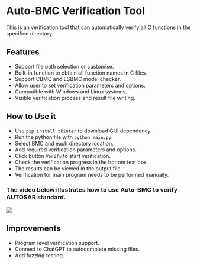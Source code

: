 # Auto-BMC Verification Tool
This is an verification tool that can automatically verify all C functions in the specified directory.

## Features
+ Support file path selection or customise.
+ Built-in function to obtain all function names in C files.
+ Support CBMC and ESBMC model checker.
+ Allow user to set verification parameters and options.
+ Compatible with Windows and Linux systems.
+ Visible verification process and result file writing.

## How to Use it
+ Use `pip install tkinter` to download GUI dependency.
+ Run the python file with `python main.py`.
+ Select BMC and each directory location.
+ Add required verification parameters and options.
+ Click button `Verify` to start verification.
+ Check the verification progress in the bottom text box.
+ The results can be viewed in the output file.
+ Verification for main program needs to be performed manually.  

### The video below illustrates how to use Auto-BMC to verify AUTOSAR standard.  
[![](https://markdown-videos-api.jorgenkh.no/youtube/TtP4cuutl6A)](https://youtu.be/TtP4cuutl6A)

## Improvements
+ Program level verification support.
+ Connect to ChatGPT to autocomplete missing files.
+ Add fuzzing testing.
